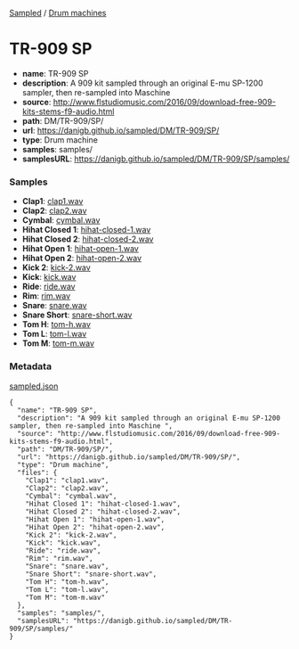 [Sampled](https://danigb.github.io/sampled)
/
[Drum machines](https://danigb.github.io/sampled/DM)

# TR-909 SP

- __name__: TR-909 SP
- __description__: A 909 kit sampled through an original E-mu SP-1200 sampler, then re-sampled into Maschine 
- __source__: http://www.flstudiomusic.com/2016/09/download-free-909-kits-stems-f9-audio.html
- __path__: DM/TR-909/SP/
- __url__: https://danigb.github.io/sampled/DM/TR-909/SP/
- __type__: Drum machine
- __samples__: samples/
- __samplesURL__: https://danigb.github.io/sampled/DM/TR-909/SP/samples/

### Samples

- __Clap1__: [clap1.wav](https://danigb.github.io/sampled/DM/TR-909/SP/samples/clap1.wav)
- __Clap2__: [clap2.wav](https://danigb.github.io/sampled/DM/TR-909/SP/samples/clap2.wav)
- __Cymbal__: [cymbal.wav](https://danigb.github.io/sampled/DM/TR-909/SP/samples/cymbal.wav)
- __Hihat Closed 1__: [hihat-closed-1.wav](https://danigb.github.io/sampled/DM/TR-909/SP/samples/hihat-closed-1.wav)
- __Hihat Closed 2__: [hihat-closed-2.wav](https://danigb.github.io/sampled/DM/TR-909/SP/samples/hihat-closed-2.wav)
- __Hihat Open 1__: [hihat-open-1.wav](https://danigb.github.io/sampled/DM/TR-909/SP/samples/hihat-open-1.wav)
- __Hihat Open 2__: [hihat-open-2.wav](https://danigb.github.io/sampled/DM/TR-909/SP/samples/hihat-open-2.wav)
- __Kick 2__: [kick-2.wav](https://danigb.github.io/sampled/DM/TR-909/SP/samples/kick-2.wav)
- __Kick__: [kick.wav](https://danigb.github.io/sampled/DM/TR-909/SP/samples/kick.wav)
- __Ride__: [ride.wav](https://danigb.github.io/sampled/DM/TR-909/SP/samples/ride.wav)
- __Rim__: [rim.wav](https://danigb.github.io/sampled/DM/TR-909/SP/samples/rim.wav)
- __Snare__: [snare.wav](https://danigb.github.io/sampled/DM/TR-909/SP/samples/snare.wav)
- __Snare Short__: [snare-short.wav](https://danigb.github.io/sampled/DM/TR-909/SP/samples/snare-short.wav)
- __Tom H__: [tom-h.wav](https://danigb.github.io/sampled/DM/TR-909/SP/samples/tom-h.wav)
- __Tom L__: [tom-l.wav](https://danigb.github.io/sampled/DM/TR-909/SP/samples/tom-l.wav)
- __Tom M__: [tom-m.wav](https://danigb.github.io/sampled/DM/TR-909/SP/samples/tom-m.wav)





### Metadata

[sampled.json](https://danigb.github.io/sampled/DM/TR-909/SP/sampled.json)

```
{
  "name": "TR-909 SP",
  "description": "A 909 kit sampled through an original E-mu SP-1200 sampler, then re-sampled into Maschine ",
  "source": "http://www.flstudiomusic.com/2016/09/download-free-909-kits-stems-f9-audio.html",
  "path": "DM/TR-909/SP/",
  "url": "https://danigb.github.io/sampled/DM/TR-909/SP/",
  "type": "Drum machine",
  "files": {
    "Clap1": "clap1.wav",
    "Clap2": "clap2.wav",
    "Cymbal": "cymbal.wav",
    "Hihat Closed 1": "hihat-closed-1.wav",
    "Hihat Closed 2": "hihat-closed-2.wav",
    "Hihat Open 1": "hihat-open-1.wav",
    "Hihat Open 2": "hihat-open-2.wav",
    "Kick 2": "kick-2.wav",
    "Kick": "kick.wav",
    "Ride": "ride.wav",
    "Rim": "rim.wav",
    "Snare": "snare.wav",
    "Snare Short": "snare-short.wav",
    "Tom H": "tom-h.wav",
    "Tom L": "tom-l.wav",
    "Tom M": "tom-m.wav"
  },
  "samples": "samples/",
  "samplesURL": "https://danigb.github.io/sampled/DM/TR-909/SP/samples/"
}
```


